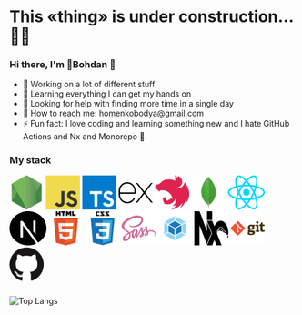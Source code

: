 <h1 style={color: black}><b>This «thing» is under construction... <span>👨‍🎨</span></b></h1>

###

<h3>Hi there, I'm 👶Bohdan 👋</h3>

<ul>
  <li>🔭 Working on a lot of different stuff </li>
  <li>🌱 Learning everything I can get my hands on</li>
  <li>🤔 Looking for help with finding more time in a single day</li>
  <li>
    💌 How to reach me: <a href="mailto:homenkobodya@gmail.com">homenkobodya@gmail.com</a>
  </li>
  <li>⚡ Fun fact: I love coding and learning something new and I hate GitHub Actions and Nx and Monorepo 👿.</li>
</ul>

<h3>My stack</h3>

<div>
  <img src="nodejs.png" width="60" height="60" alt="nodejs logo"  />
  <img src="javascript.png" width="60" height="60" alt="javascript logo"  />
  <img src="typescript-icon.png" width="60" height="60" alt="typescript logo"  />
  <img src="express.png" width="60" height="60" alt="express logo"  />
  <img src="nestjs.png" width="60" height="60" alt="express logo"  />
  <img src="mongodb.png" width="60" height="60" alt="express logo"  />
  <img src="react.png" width="65" height="60" alt="typescript logo"  />
  <img src="nextjs.png" width="65" height="60" alt="typescript logo"  />
  <img src="html.png" width="60" height="60" alt="html5 logo"  />
  <img src="css.png" width="60" height="60" alt="css3 logo"  />
  <img src="sass.png" width="60" height="60" alt="python logo"  />
  <img src="webpack.png" width="60" height="60" alt="csharp logo"  />
  <img src="nx.png" width="60" height="60" alt="csharp logo"  />
  <img src="git.png" width="60" height="60" alt="csharp logo"  />
  <img src="github.png" width="60" height="60" alt="csharp logo"  />
</div>

###

![Top Langs](https://github-readme-stats.vercel.app/api/top-langs/?username=twaiz&layout=compact)
